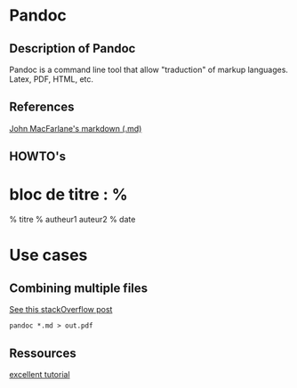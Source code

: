 Pandoc
======

Description of Pandoc
---------------------
Pandoc is a command line tool that allow "traduction" of markup languages. Latex, PDF, HTML, etc.

References
----------
[John MacFarlane's markdown (.md)](http://johnmacfarlane.net/pandoc/demo/example9/pandocs-markdown.html)

HOWTO's
-------

# bloc de titre : % 
  % titre
  % autheur1
    auteur2
  % date



# Use cases

## Combining multiple files

[See this stackOverflow post](http://stackoverflow.com/questions/4779582/markdown-and-including-multiple-files)

    pandoc *.md > out.pdf



## Ressources

[excellent tutorial](http://networkcultures.org/digitalpublishing/2014/10/21/hybrid-workflow-how-to-making-automated-workflows-part-1/)


